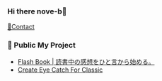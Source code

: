 ### Hi there nove-b👋

[📧Contact](<mailto:info@nove-web.com>)

### 🚀 Public My Project
- [ Flash Book | 読書中の感想をひと言から始める。](https://flashbook.app)
- [Create Eye Catch For Classic](https://wordpress.org/plugins/create-eye-catch-for-classic/)
